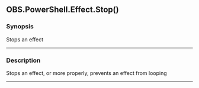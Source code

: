 OBS.PowerShell.Effect.Stop()
----------------------------

### Synopsis
Stops an effect

---

### Description

Stops an effect, or more properly, prevents an effect from looping

---
